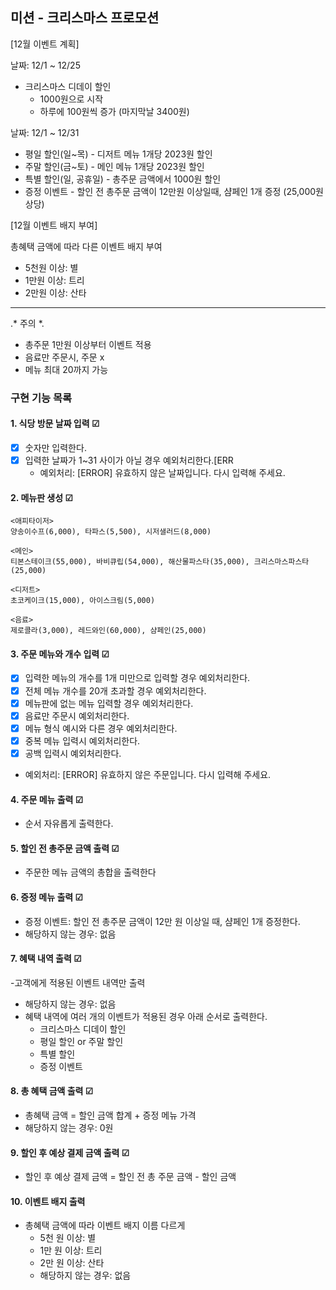 ## 미션 - 크리스마스 프로모션

[12월 이벤트 계획]

날짜: 12/1 ~ 12/25
- 크리스마스 디데이 할인 
  - 1000원으로 시작
  - 하루에 100원씩 증가 (마지막날 3400원)

날짜: 12/1 ~ 12/31
- 평일 할인(일~목) - 디저트 메뉴 1개당 2023원 할인
- 주말 할인(금~토) - 메인 메뉴 1개당 2023원 할인
- 특별 할인(일, 공휴일) - 총주문 금액에서 1000원 할인
- 증정 이벤트 - 할인 전 총주문 금액이 12만원 이상일때, 샴페인 1개 증정 (25,000원 상당)

[12월 이벤트 배지 부여]

총혜택 금액에 따라 다른 이벤트 배지 부여
- 5천원 이상: 별
- 1만원 이상: 트리
- 2만원 이상: 산타

---
.* 주의 *.
- 총주문 1만원 이상부터 이벤트 적용
- 음료만 주문시, 주문 x
- 메뉴 최대 20까지 가능

### 구현 기능 목록

#### 1. 식당 방문 날짜 입력 ☑
  - [x] 숫자만 입력한다.
  - [x] 입력한 날짜가 1~31 사이가 아닐 경우 예외처리한다.[ERR
    - 예외처리: [ERROR] 유효하지 않은 날짜입니다. 다시 입력해 주세요.

#### 2. 메뉴판 생성 ☑
```
<애피타이저>
양송이수프(6,000), 타파스(5,500), 시저샐러드(8,000)

<메인>
티본스테이크(55,000), 바비큐립(54,000), 해산물파스타(35,000), 크리스마스파스타(25,000)

<디저트>
초코케이크(15,000), 아이스크림(5,000)

<음료>
제로콜라(3,000), 레드와인(60,000), 샴페인(25,000)
```
#### 3. 주문 메뉴와 개수 입력 ☑
  - [x] 입력한 메뉴의 개수를 1개 미만으로 입력할 경우 예외처리한다.
  - [x] 전체 메뉴 개수를 20개 초과할 경우 예외처리한다.
  - [x] 메뉴판에 없는 메뉴 입력할 경우 예외처리한다.
  - [x] 음료만 주문시 예외처리한다.
  - [x] 메뉴 형식 예시와 다른 경우 예외처리한다.
  - [x] 중복 메뉴 입력시 예외처리한다.
  - [x] 공백 입력시 예외처리한다.
  -  예외처리: [ERROR] 유효하지 않은 주문입니다. 다시 입력해 주세요.

#### 4. 주문 메뉴 출력 ☑
 - 순서 자유롭게 출력한다.

#### 5. 할인 전 총주문 금액 출력 ☑
- 주문한 메뉴 금액의 총합을 출력한다 

#### 6. 증정 메뉴 출력 ☑
- 증정 이벤트: 할인 전 총주문 금액이 12만 원 이상일 때, 샴페인 1개 증정한다.
- 해당하지 않는 경우: 없음

#### 7. 혜택 내역 출력 ☑
-고객에게 적용된 이벤트 내역만 출력
  - 해당하지 않는 경우: 없음
  - 혜택 내역에 여러 개의 이벤트가 적용된 경우 아래 순서로 출력한다.
    - 크리스마스 디데이 할인
    - 평일 할인 or 주말 할인
    - 특별 할인
    - 증정 이벤트

#### 8. 총 혜택 금액 출력 ☑
- 총혜택 금액 = 할인 금액 합계 + 증정 메뉴 가격
- 해당하지 않는 경우: 0원

#### 9. 할인 후 예상 결제 금액 출력 ☑
- 할인 후 예상 결제 금액 = 할인 전 총 주문 금액 - 할인 금액

#### 10. 이벤트 배지 출력
- 총혜택 금액에 따라 이벤트 배지 이름 다르게
  - 5천 원 이상: 별
  - 1만 원 이상: 트리
  - 2만 원 이상: 산타
  - 해당하지 않는 경우: 없음
